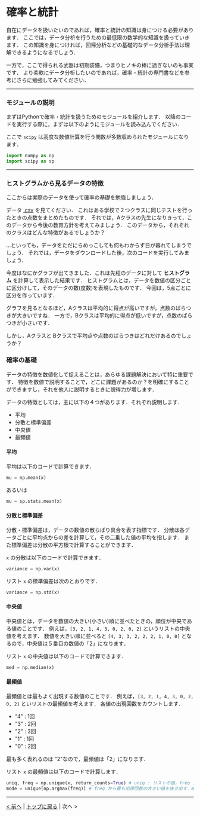 # 確率と統計

自在にデータを扱いたいのであれば，確率と統計の知識は身につける必要があります．
ここでは，データ分析を行うための最低限の数学的な知識を扱っていきます．
この知識を身につければ，回帰分析などの基礎的なデータ分析手法は理解できるようになるでしょう．

一方で，ここで得られる武器は初期装備，つまりヒノキの棒に過ぎないのも事実です．
より柔軟にデータ分析したいのであれば，確率・統計の専門書などを参考にさらに勉強してみてください．

--- 
### モジュールの説明

まずはPythonで確率・統計を扱うためのモジュールを紹介します．
以降のコードを実行する際に，まずは以下のようにモジュールを読み込んでください．

ここで `scipy` は高度な数値計算を行う関数が多数収められたモジュールになります．

```Python
import numpy as np
import scipy as sp
```

---
### ヒストグラムから見るデータの特徴

ここからは実際のデータを使って確率の基礎を勉強しましょう．

データ [.csv]() を見てください．
これはある学校で２つクラスに同じテストを行ったときの点数をまとめたものです．
それでは，Aクラスの先生になりきって，このデータから今後の教育方針を考えてみましょう．
このデータから，それぞれのクラスはどんな特徴があるでしょうか？

...といっても，データをただにらめっこしても何もわからず日が暮れてしまうでしょう．
それでは，データをダウンロードした後，次のコードを実行してみましょう．


今度はなにかグラフが出てきました．これは先程のデータに対して **ヒストグラム** を計算して表示した結果です．
ヒストグラムとは，データを数値の区分ごとに区分けして，そのデータの数(度数)を表現したものです．
今回は，5点ごとに区分を作っています．

グラフを見るとなるほど，Aクラスは平均的に得点が高いですが，点数のばらつきが大きいですね．
一方で，Bクラスは平均的に得点が低いですが，点数のばらつきが小さいです．

しかし，Aクラスと Bクラスで平均点や点数のばらつきはどれだけあるのでしょうか？


### 確率の基礎

データの特徴を数値化して捉えることは，あらゆる課題解決において特に重要です．
特徴を数値で説明することで，どこに課題があるのか？を明確にすることができますし，それを他人に説明するときに説得力が増します．

データの特徴としては，主に以下の４つがあります．それぞれ説明します．
- 平均  
- 分散と標準偏差
- 中央値
- 最頻値

#### 平均

平均は以下のコードで計算できます．
```Python
mu = np.mean(x)
```
あるいは
```Python
mu = sp.stats.mean(x)
```

#### 分散と標準偏差

分散・標準偏差は，データの数値の散らばり具合を表す指標です．
分散は各データごとに平均点からの差を計算して，その二乗した値の平均を指します．
また標準偏差は分散の平方根で計算することができます．

`x` の分散は以下のコードで計算できます．
```Python
variance = np.var(x)
```

リスト `x` の標準偏差は次のとおりです．
```Python
variance = np.std(x)
```
#### 中央値

中央値とは，データを数値の大きい(小さい)順に並べたときの，順位が中央である値のことです．
例えば，`[3, 2, 1, 4, 3, 0, 2, 0, 2]` というリストの中央値を考えます．
数値を大きい順に並べると `[4, 3, 3, 2, 2, 2, 1, 0, 0]` となるので，中央値は５番目の数値の「2」になります．

リスト `x` の中央値は以下のコードで計算できます．
```Python
med = np.median(x)
```

#### 最頻値

最頻値とは最もよく出現する数値のことです．
例えば，`[3, 2, 1, 4, 3, 0, 2, 0, 2]` といリストの最頻値を考えます．
各値の出現回数をカウントします．
- "4" : 1回
- "3" : 2回
- "2" : 3回
- "1" : 1回
- "0" : 2回

最も多く表れるのは "2"なので，最頻値は「2」になります．

リスト `x` の最頻値は以下のコードで計算します．
```Python
uniq, freq = np.unique(x, return_counts=True) # uniq : リストの値，freq : 各出現回数，が得られる
mode = unique[np.argmax(freq)] # freq から最も出現回数の大きい値を抜き出す．mode : 最頻値
```


---
[< 前へ](../06_read_write) | [トップに戻る](https://github.com/YosukeSugiura/Introduction_to_Programming) | 次へ > 
